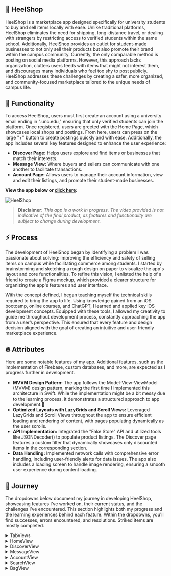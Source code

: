 ## 🐏 HeelShop
HeelShop is a marketplace app designed specifically for university students to buy and sell items locally with ease. Unlike traditional platforms, HeelShop eliminates the need for shipping, long-distance travel, or dealing with strangers by restricting access to verified students within the same school. Additionally, HeelShop provides an outlet for student-made businesses to not only sell their products but also promote their brand within the campus community. Currently, the only comparable method is posting on social media platforms. However, this approach lacks organization, clutters users feeds with items that might not interest them, and discourages many individuals who feel too shy to post publicly. HeelShop addresses these challenges by creating a safer, more organized, and community-focused marketplace tailored to the unique needs of campus life.

## 🦾 Functionality
To access HeelShop, users must first create an account using a university email ending in ".unc.edu," ensuring that only verified students can join the platform. Once registered, users are greeted with the Home Page, which showcases local shops and postings. From here, users can press on the large "+" button to create postings quickly and with ease. Additionally, the app includes several key features designed to enhance the user experience:
- **Discover Page:** Helps users explore and find items or businesses that match their interests.
- **Message View:** Where buyers and sellers can communicate with one another to facilitate transactions.
- **Account Page:** Allows users to manage their account information, view and edit their listings, and promote their student-made businesses.

**View the app below or [click here](https://youtube.com/shorts/njWk-H8MnAk):**

![HeelShop](https://github.com/user-attachments/assets/a67a0342-d7a6-462e-aa07-45cf0648e61e)

> **Disclaimer:** _This app is a work in progress. The video provided is not indicative of the final product, as features and functionality are subject to change during development._

## ⚡️ Process
The development of HeelShop began by identifying a problem I was passionate about solving: improving the efficiency and safety of selling items on campus while facilitating commerce among students. I started by brainstorming and sketching a rough design on paper to visualize the app's layout and core functionalities. To refine this vision, I enlisted the help of a friend to create a Figma mockup, which provided a clearer structure for organizing the app's features and user interface.

With the concept defined, I began teaching myself the technical skills required to bring the app to life. Using knowledge gained from an iOS bootcamp, online courses, and ChatGPT, I learned and applied key iOS development concepts. Equipped with these tools, I allowed my creativity to guide me throughout development process, constantly approaching the app from a user’s perspective. This ensured that every feature and design decision aligned with the goal of creating an intuitive and user-friendly marketplace experience.

## 🔥 Attributes

Here are some notable features of my app. Additional features, such as the implementation of Firebase, custom databases, and more, are expected as I progress further in development.

- **MVVM Design Pattern:** The app follows the Model-View-ViewModel (MVVM) design pattern, marking the first time I implemented this architecture in Swift. While the implementation might be a bit messy due to the learning process, it demonstrates a structured approach to app development.🪽
- **Optimized Layouts with LazyGrids and Scroll Views:** Leveraged LazyGrids and Scroll Views throughout the app to ensure efficient loading and rendering of content, with pages populating dynamically as the user scrolls.
- **API Implementation:** Integrated the "Fake Store" API and utilized tools like JSONDecoder() to populate product listings. The Discover page features a custom filter that dynamically showcases only discounted items in the corresponding section.
- **Data Handling:** Implemented network calls with comprehensive error handling, including user-friendly alerts for data issues. The app also includes a loading screen to handle image rendering, ensuring a smooth user experience during content loading.

## 🚀 Journey
The dropdowns below document my journey in developing HeelShop, showcasing features I've worked on, their current status, and the challenges I’ve encountered. This section highlights both my progress and the learning experiences behind each feature. Within the dropdowns, you'll find successes, errors encountered, and resolutions. Striked items are mostly completed.

<details>
  <summary>TabViews</summary>
  
  - 🟢 Successfully incorporated a TabView.
  - 🔴 RESOLVED: I came across issues inegrating the API into my app as it didn't have all the required informaiton I needed for some functionalities. Because this wasn't my database, I couldn't just edit it. To solve this issue, I had to create functions to edit the database until it was what I wanted it to be. This feature was necessary for testing my app and it will not be included in the final version.
</details>

<details>
  <summary>HomeView</summary>
  
  - 🟢 Successfully incorporated "Lazy scrolling" for efficient content rendering.
  - 🟢 "Products" section correctly populates the list based on API call.
  - 🟢 Discounted postings are distinct from regular ones.
  - 🔴 RESOLVED: I encountered an issue with invalid data errors while trying to populate the posting list from an API call, which stemmed from a mismatch between my data model and the structure of the API response. Initially, I assumed the response had a nested structure, but further debugging revealed it was a flat array. Adjusting my decoding approach to align with the actual API response resolved the issue. 
</details>

<details>
  <summary>DiscoverView</summary>

  - 🟢 Successfully incorporated "Lazy scrolling" for efficient content rendering.
  - 🟢 This view is visually where I want it to be at, however, adjustments to the model are necessary for this page to be functionally complete.
  - 🔴 RESOLVED: Issues were encountered filtering the database. Problems resided in filtering the database as the expected filtered list returned nothing. To fix this, I moved all of this data to the ViewModel and created a separate variable to handle fetching the information.
</details>

<details>
  <summary>MessageView</summary>

  - 🟢 Visually where I want it to be at. However, I still need to implement FireBase features for this view to work as I want it to.
  - 🔴 RESOLVED: Issues were encountered creating the "Inbox" header. Originally, I had the text and the icon within an HStack but changed it so the bell icon is on its own separate stack. Both views were combined used an ZStack to formate the view how I wanted it to be. 
</details>

<details>
  <summary>AccountView</summary>
  
  - Not yet started.
</details>

<details>
  <summary>SearchView</summary>
  
  - 🟢 Successfully made a working search bar to fiter the list of postings.
  - 🔴 Error occurred in the way in which SearchView is implemented. The idea is for a view to popup when users enter the search bar, but issues relating to formatting of the page arose. Further inspection and implementation of this view is necessary. As a result of this, this view is unusable for all the main views.
</details>

<details>
  <summary>BagView</summary>
  
  - Not yet started
</details>
